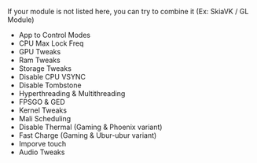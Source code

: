 If your module is not listed here, you can try to combine it (Ex: SkiaVK / GL Module)

- App to Control Modes
- CPU Max Lock Freq
- GPU Tweaks
- Ram Tweaks
- Storage Tweaks 
- Disable CPU VSYNC
- Disable Tombstone
- Hyperthreading & Multithreading 
- FPSGO & GED
- Kernel Tweaks
- Mali Scheduling
- Disable Thermal (Gaming & Phoenix variant)
- Fast Charge (Gaming & Ubur-ubur variant)
- Imporve touch
- Audio Tweaks
